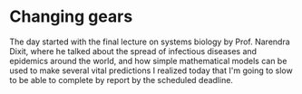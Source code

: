 Changing gears
==============

The day started with the final lecture on systems biology by Prof. Narendra Dixit, where
he talked about the spread of infectious diseases and epidemics around the world, and how
simple mathematical models can be used to make several vital predictions
I realized today that I'm going to slow to be able to complete by report by the
scheduled deadline.
